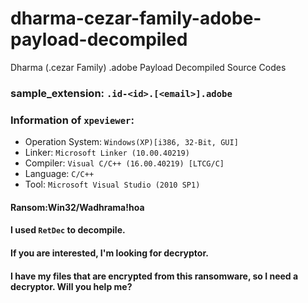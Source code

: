 # dharma-cezar-family-adobe-payload-decompiled
Dharma (.cezar Family) .adobe Payload Decompiled Source Codes
### sample_extension: `.id-<id>.[<email>].adobe`
### Information of `xpeviewer`:
- Operation System: `Windows(XP)[i386, 32-Bit, GUI]`
- Linker: `Microsoft Linker (10.00.40219)`
- Compiler: `Visual C/C++ (16.00.40219) [LTCG/C]`
- Language: `C/C++`
- Tool: `Microsoft Visual Studio (2010 SP1)`

#### Ransom:Win32/Wadhrama!hoa
#### I used `RetDec` to decompile.
#### If you are interested, I'm looking for decryptor.
#### I have my files that are encrypted from this ransomware, so I need a decryptor. Will you help me?
